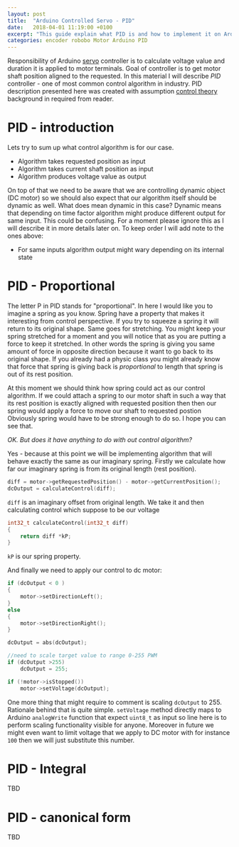 ```yaml
---
layout: post
title:  "Arduino Controlled Servo - PID"
date:   2018-04-01 11:19:00 +0100
excerpt: "This guide explain what PID is and how to implement it on Arduino"
categories: encoder robobo Motor Arduino PID
---
```


Responsibility of Arduino
[servo](https://leszek-wojcik.github.io/robobo/arduino/servo/encoder/pololu/hbridge/pid/2017/12/29/servo.html)
controller is to calculate voltage value and duration it is applied to motor
terminals. Goal of controller is to get motor shaft position aligned to the
requested. In this material I will describe *PID* controller - one of most common
control algorithm in industry. PID description presented here was created with
assumption [control
theory](https://en.wikipedia.org/wiki/Control_theory) background in required from reader.


# PID - introduction

Lets try to sum up what control algorithm is for our case. 

- Algorithm takes requested position as input
- Algorithm takes current shaft position as input
- Algorithm produces voltage value as output

On top of that we need to be aware that we are controlling dynamic object (DC motor) so we
should also expect that our algorithm itself should be dynamic as well. 
What does mean dynamic in this case? Dynamic means that depending on time
factor algorithm might produce different output for same input. This could be
confusing. For a moment please ignore this as I will describe it in more
details later on. To keep order I will add note to the ones above:

- For same inputs algorithm output might wary depending on its internal state

# PID - Proportional

The letter P in PID stands for "proportional". In here I would like you to imagine
a spring as you know. Spring have a property that makes it interesting from
control perspective. If you try to squeeze a spring it will return to its
original shape. Same goes for stretching. You might keep your spring stretched
for a moment and you will notice that as you are putting a force to keep it
stretched. In other words the spring is giving you same amount of force in opposite
direction because it want to go back to its original shape. If you already had
a physic class you might already know that force that spring is giving back is
*proportional* to length that spring is out of its rest position.

At this moment we should think how spring could act as our control algorithm.
If we could attach a spring to our motor shaft in such a way that its rest position
is exactly aligned with requested position then then our spring would apply a
force to move our shaft to requested postion Obviously spring would have to be
strong enough to do so. I hope you can see that.

*OK. But does it have anything to do with out control algorithm?*

Yes - because at this point we will be implementing algorithm that will behave
exactly the same as our imaginary spring. Firstly we calculate how far our
imaginary spring is from its original length (rest position).

```c
diff = motor->getRequestedPosition() - motor->getCurrentPosition();
dcOutput = calculateControl(diff); 

```

`diff` is an imaginary offset from original length. We take it and then
calculating control which suppose to be our voltage

```c
int32_t calculateControl(int32_t diff)
{
    return diff *kP;
}
```

`kP` is our spring property.

And finally we need to apply our control to dc motor:

```c
if (dcOutput < 0 )
{
    motor->setDirectionLeft();
}
else
{
    motor->setDirectionRight();
}

dcOutput = abs(dcOutput);

//need to scale target value to range 0-255 PWM
if (dcOutput >255)
    dcOutput = 255;

if (!motor->isStopped())
    motor->setVoltage(dcOutput);
```

One more thing that might require to comment is scaling `dcOutput` to 255.
Rationale behind that is quite simple. `setVoltage` method directly maps to
Arduino `analogWrite` function that expect `uint8_t` as input so line here is
to perform scaling functionality visible for anyone. Moreover in future we
might even want to limit voltage that we apply to DC motor with for instance
`100` then we will just substitute this number.


# PID - Integral

TBD

# PID - canonical form

TBD


